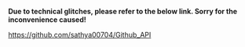 **Due to technical glitches, please refer to the below link.
Sorry for the inconvenience caused!**

https://github.com/sathya00704/Github_API
